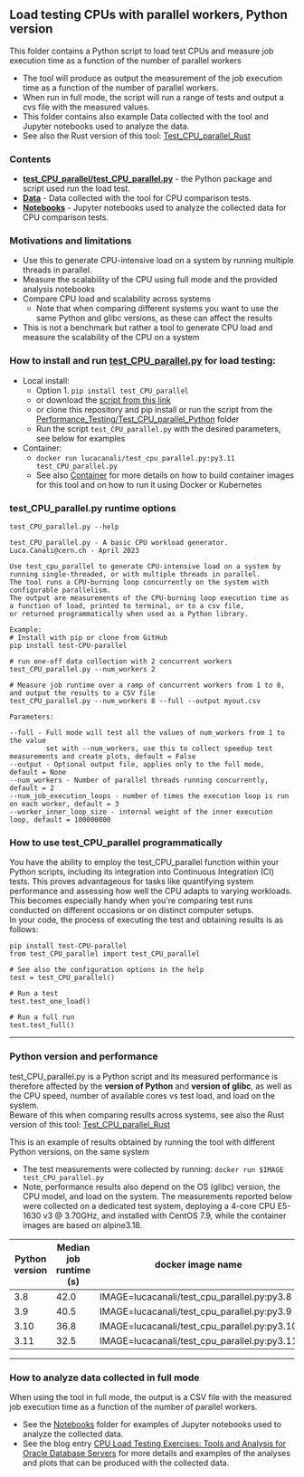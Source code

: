 ## Load testing CPUs with parallel workers, Python version
This folder contains a Python script to load test CPUs and measure job execution time as a function of the number of parallel workers  
- The tool will produce as output the measurement of the job execution time as a function of the number of parallel workers.  
- When run in full mode, the script will run a range of tests and output a cvs file with the measured values.  
- This folder contains also example Data collected with the tool and Jupyter notebooks used to analyze the data.  
- See also the Rust version of this tool: [Test_CPU_parallel_Rust](../Test_CPU_parallel_Rust)

### Contents
- [**test_CPU_parallel/test_CPU_parallel.py**](test_CPU_parallel/test_CPU_parallel.py) - the Python package and script used run the load test.
- [**Data**](Data) - Data collected with the tool for CPU comparison tests.
- [**Notebooks**](Notebooks) -  Jupyter notebooks used to analyze the collected data for CPU comparison tests.

### Motivations and limitations
  - Use this to generate CPU-intensive load on a system by running multiple threads in parallel.
  - Measure the scalability of the CPU using full mode and the provided analysis notebooks
  - Compare CPU load and scalability across systems
    - Note that when comparing different systems you want to use the same Python and glibc versions, as these can affect the results
  - This is not a benchmark but rather a tool to generate CPU load and measure the scalability of the CPU on a system

### How to install and run [**test_CPU_parallel.py**](test_CPU_parallel/test_CPU_parallel.py) for load testing:
  - Local install:
    - Option 1. `pip install test_CPU_parallel`
    - or download the [script from this link](https://raw.githubusercontent.com/LucaCanali/Miscellaneous/master/Performance_Testing/Test_CPU_parallel_Python/test_CPU_parallel/test_CPU_parallel.py)
    - or clone this repository and pip install or run the script from the [Performance_Testing/Test_CPU_parallel_Python](.) folder
    - Run the script `test_CPU_parallel.py` with the desired parameters, see below for examples
  - Container:
    - `docker run lucacanali/test_cpu_parallel.py:py3.11 test_CPU_parallel.py`
    - See also [Container](Container) for more details on how to build container images for this tool
      and on how to run it using Docker or Kubernetes

### test_CPU_parallel.py runtime options
```
test_CPU_parallel.py --help

test_CPU_parallel.py - A basic CPU workload generator.
Luca.Canali@cern.ch - April 2023

Use test_cpu_parallel to generate CPU-intensive load on a system by running single-threaded, or with multiple threads in parallel.  
The tool runs a CPU-burning loop concurrently on the system with configurable parallelism.  
The output are measurements of the CPU-burning loop execution time as a function of load, printed to terminal, or to a csv file,
or returned programmatically when used as a Python library.  

Example:
# Install with pip or clone from GitHub
pip install test-CPU-parallel

# run one-off data collection with 2 concurrent workers
test_CPU_parallel.py --num_workers 2 

# Measure job runtime over a ramp of concurrent workers from 1 to 8, and output the results to a CSV file
test_CPU_parallel.py --num_workers 8 --full --output myout.csv 

Parameters:

--full - Full mode will test all the values of num_workers from 1 to the value 
         set with --num_workers, use this to collect speedup test measurements and create plots, default = False
--output - Optional output file, applies only to the full mode, default = None
--num_workers - Number of parallel threads running concurrently, default = 2
--num_job_execution_loops - number of times the execution loop is run on each worker, default = 3
--worker_inner_loop_size - internal weight of the inner execution loop, default = 100000000
```

### How to use test_CPU_parallel programmatically
You have the ability to employ the test_CPU_parallel function within your Python scripts, including its integration 
into Continuous Integration (CI) tests. This proves advantageous for tasks like quantifying system performance and 
assessing how well the CPU adapts to varying workloads. This becomes especially handy when you're comparing test runs
conducted on different occasions or on distinct computer setups.  
In your code, the process of executing the test and obtaining results is as follows:
```
pip install test-CPU-parallel
from test_CPU_parallel import test_CPU_parallel

# See also the configuration options in the help
test = test_CPU_parallel()

# Run a test
test.test_one_load()

# Run a full run
test.test_full()
```
---
### Python version and performance
test_CPU_parallel.py is a Python script and its measured performance is therefore affected by the
**version of Python** and **version of glibc**, 
as well as the CPU speed, number of available cores vs test load, and load on the system.  
Beware of this when comparing results across systems, see also the Rust version of this tool: [Test_CPU_parallel_Rust](../Test_CPU_parallel_Rust)

This is an example of results obtained by running the tool with different Python versions, on the same system
- The test measurements were collected by running: `docker run $IMAGE test_CPU_parallel.py`
- Note, performance results also depend on the OS (glibc) version, the CPU model, and load on the system.
  The measurements reported below were collected on a dedicated test system, deploying a 4-core CPU E5-1630 v3 @ 3.70GHz,
  and installed with CentOS 7.9, while the container images are based on alpine3.18.

| Python version | Median job runtime (s) | docker image name                            |
|----------------|------------------------|----------------------------------------------|
| 3.8            | 42.0                   | IMAGE=lucacanali/test_cpu_parallel.py:py3.8  |
| 3.9            | 40.5                   | IMAGE=lucacanali/test_cpu_parallel.py:py3.9  |
| 3.10           | 36.8                   | IMAGE=lucacanali/test_cpu_parallel.py:py3.10 |
| 3.11           | 32.5                   | IMAGE=lucacanali/test_cpu_parallel.py:py3.11 |

---   
### How to analyze data collected in full mode
When using the tool in full mode, the output is a CSV file with the measured job execution time as a function of the number of parallel workers.  
- See the [Notebooks](Notebooks) folder for examples of Jupyter notebooks used to analyze the collected data.  
- See the blog entry [CPU Load Testing Exercises: Tools and Analysis for Oracle Database Servers](https://db-blog.web.cern.ch/node/189) for more details
  and examples of the analyses and plots that can be produced with the collected data. 
